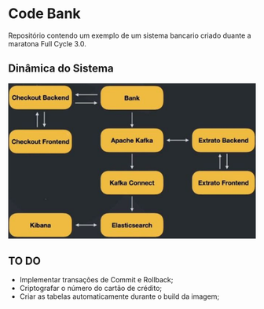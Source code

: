 # Code Bank
Repositório contendo um exemplo de um sistema bancario criado duante a maratona Full Cycle 3.0.

## Dinâmica do Sistema
![Dinâmica do Sistema](./fluxo.png)

## TO DO
- Implementar transações de Commit e Rollback;
- Criptografar o número do cartão de crédito;
- Criar as tabelas automaticamente durante o build da imagem;